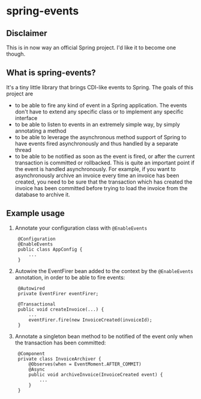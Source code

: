 # spring-events

## Disclaimer

This is in now way an official Spring project. I'd like it to become one though.

## What is spring-events?

It's a tiny little library that brings CDI-like events to Spring. The goals of this project are

 - to be able to fire any kind of event in a Spring application. The events don't have to extend any specific class or
   to implement any specific interface
 - to be able to listen to events in an extremely simple way, by simply annotating a method
 - to be able to leverage the asynchronous method support of Spring to have events fired asynchronously and thus handled
   by a separate thread
 - to be able to be notified as soon as the event is fired, or after the current transaction is committed or rollbacked.
   This is quite an important point if the event is handled asynchronously. For example, if you want to asynchronously
   archive an invoice every time an invoice has been created, you need to be sure that the transaction which has created
   the invoice has been committed before trying to load the invoice from the database to archive it.

## Example usage

1. Annotate your configuration class with `@EnableEvents`

        @Configuration
        @EnableEvents
        public class AppConfig {
            ...
        }

2. Autowire the EventFirer bean added to the context by the `@EnableEvents` annotation, in order to be able to fire
   events:

        @Autowired
        private EventFirer eventFirer;

        @Transactional
        public void createInvoice(...) {
            ...
            eventFirer.fire(new InvoiceCreated(invoiceId);
        }

3. Annotate a singleton bean method to be notified of the event only when the transaction has been committed:

        @Component
        private class InvoiceArchiver {
            @Observes(when = EventMoment.AFTER_COMMIT)
            @Async
            public void archiveInvoice(InvoiceCreated event) {
                ...
            }
        }
